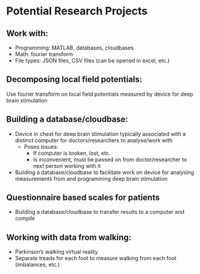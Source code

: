 # Potential Research Projects
## Work with:
- Programming: MATLAB, databases, cloudbases
- Math: fourier transform
- File types: JSON files, CSV files (can be opened in excel, etc.)

## Decomposing local field potentials:
Use fourier transform on local field potentials measured by device for deep brain stimulation

## Building a database/cloudbase:
- Device in chest for deep brain stimulation typically associated with a distinct computer for doctors/researchers to analyse/work with
  - Poses issues:
    - If computer is broken, lost, etc.
    - Is inconvenient, must be passed on from doctor/researcher to next person working with it
- Building a database/cloudbase to facilitate work on device for analysing measurements from and programming deep brain stimulation

## Questionnaire based scales for patients
- Building a database/cloudbase to transfer results to a computer and compile

## Working with data from walking:
- Parkinson’s walking virtual reality
- Separate treads for each foot to measure walking from each foot (imbalances, etc.)

